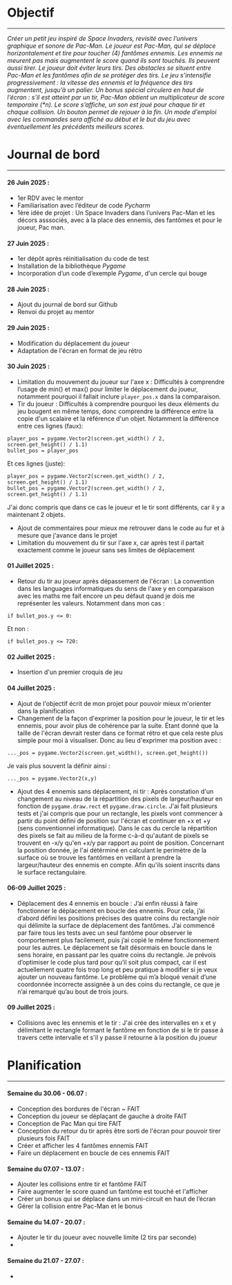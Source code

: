 # Objectif 
____________________

_Créer un petit jeu inspiré de Space Invaders, revisité avec l’univers graphique et sonore de Pac-Man. 
Le joueur est Pac-Man, qui se déplace horizontalement et tire pour toucher (4) fantômes ennemis.
Les ennemis ne meurent pas mais augmentent le score quand ils sont touchés. Ils peuvent aussi tirer. Le joueur doit éviter leurs tirs.
Des obstacles se situent entre Pac-Man et les fantômes afin de se protéger des tirs.
Le jeu s’intensifie progressivement : la vitesse des ennemis et la fréquence des tirs augmentent, jusqu’à un palier.
Un bonus spécial circulera en haut de l’écran : s’il est atteint par un tir, Pac-Man obtient un multiplicateur de score temporaire (*n).
Le score s’affiche, un son est joué pour chaque tir et chaque collision. Un bouton permet de rejouer à la fin. Un mode d'emploi 
avec les commandes sera affiché au début et le but du jeu avec éventuellement les précédents meilleurs scores._

# Journal de bord
_________________

#### 26 Juin 2025 :

* 1er RDV avec le mentor
* Familiarisation avec l’éditeur de code _Pycharm_
* 1ère idée de projet : Un Space Invaders dans l’univers Pac-Man et les décors asssociés, avec à la place des ennemis,
des fantômes et pour le joueur, Pac man.

#### 27 Juin 2025 :

* 1er dépôt après réinitialisation du code de test
* Installation de la bibliothèque _Pygame_
* Incorporation d’un code d’exemple _Pygame_, d'un cercle qui bouge

#### 28 Juin 2025 :

* Ajout du journal de bord sur Github
* Renvoi du projet au mentor

#### 29 Juin 2025 :

* Modification du déplacement du joueur
* Adaptation de l'écran en format de jeu rétro

#### 30 Juin 2025 :

* Limitation du mouvement du joueur sur l'axe x : Difficultés à comprendre l’usage de min() et max() 
pour limiter le déplacement du joueur, notamment pourquoi il fallait inclure `player_pos.x` dans la comparaison.
* Tir du joueur : Difficultés à comprendre pourquoi les deux éléments du jeu bougent en même temps, donc comprendre 
la différence entre la copie d'un scalaire et la référence d'un objet. 
Notamment la différence entre ces lignes (faux): 
```
player_pos = pygame.Vector2(screen.get_width() / 2, screen.get_height() / 1.1)
bullet_pos = player_pos
```
Et ces lignes (juste):
```
player_pos = pygame.Vector2(screen.get_width() / 2, screen.get_height() / 1.1)
bullet_pos = pygame.Vector2(screen.get_width() / 2, screen.get_height() / 1.1)
```
J'ai donc compris que dans ce cas le joueur et le tir sont différents, car il y a maintenant 2 objets.
* Ajout de commentaires pour mieux me retrouver dans le code au fur et à mesure que j'avance dans le projet
* Limitation du mouvement du tir sur l'axe x, car après test il partait 
exactement comme le joueur sans ses limites de déplacement

#### 01 Juillet 2025 :

* Retour du tir au joueur après dépassement de l'écran : La convention dans les languages informatiques 
du sens de l'axe y en comparaison avec les maths me fait encore un peu défaut quand je dois me représenter 
les valeurs.
Notamment dans mon cas :
```
if bullet_pos.y <= 0:   
```
Et non :
```
if bullet_pos.y <= 720:   
```

#### 02 Juillet 2025 :

* Insertion d'un premier croquis de jeu

#### 04 Juillet 2025 :

* Ajout de l'objectif écrit de mon projet pour pouvoir mieux m'orienter dans la planification
* Changement de la façon d'exprimer la position pour le joueur, le tir et les ennemis, pour avoir plus de cohérence
par la suite. Étant donné que la taille de l'écran devrait rester dans ce format rétro et que cela reste plus simple 
pour moi à visualiser. Donc au lieu d'exprimer ma position avec :
```
..._pos = pygame.Vector2(screen.get_width(), screen.get_height())
```
Je vais plus souvent la définir ainsi :
```
..._pos = pygame.Vector2(x,y)
```
* Ajout des 4 ennemis sans déplacement, ni tir : Après constation d'un changement au niveau de la répartition des pixels
de largeur/hauteur en fonction de `pygame.draw.rect` et `pygame.draw.circle`. J'ai fait plusieurs tests et j'ai compris que pour
un rectangle, les pixels vont commencer à partir du point défini de position sur l'écran et continuer en +x et +y (sens conventionnel informatique).
Dans le cas du cercle la répartition des pixels se fait au milieu de la forme c-à-d qu'autant de pixels 
se trouvent en -x/y qu'en +x/y par rapport au point de position. Concernant la position donnée, je l'ai détérminé
en calculant le perimètre de la surface où se trouve les fantômes en veillant à prendre la largeur/hauteur 
des ennemis en compte. Afin qu'ils soient inscrits dans le surface rectangulaire.

#### 06-09 Juillet 2025 :

* Déplacement des 4 ennemis en boucle : J’ai enfin réussi à faire fonctionner le déplacement en boucle des ennemis. 
Pour cela, j’ai d’abord défini les positions précises des quatre coins du rectangle noir 
qui délimite la surface de déplacement des fantômes. J’ai commencé par faire tous les tests avec un seul fantôme 
pour observer le comportement plus facilement, puis j’ai copié le même fonctionnement pour les autres. Le déplacement 
se fait désormais en boucle dans le sens horaire, en passant par les quatre coins du rectangle. Je prévois d’optimiser 
le code plus tard pour qu’il soit plus compact, car il est actuellement quatre fois trop long et peu pratique 
à modifier si je veux ajouter un nouveau fantôme. Le problème qui m’a bloqué venait d’une coordonnée incorrecte 
assignée à un des coins du rectangle, ce que je n’ai remarqué qu’au bout de trois jours.

#### 09 Juillet 2025 : 

* Collisions avec les ennemis et le tir : J'ai crée des intervalles en x et y délimitant le rectangle formant le fantôme
en fonction de si le tir passe à travers cette intervalle et s'il y passe il retourne à la position du joueur

# Planification
_______________

#### Semaine du 30.06 - 06.07 :

* Conception des bordures de l'écran ~ FAIT
* Conception du joueur se déplaçant de gauche à droite  FAIT
* Conception de Pac Man qui tire  FAIT
* Conception du retour du tir après être sorti de l'écran pour pouvoir tirer plusieurs fois  FAIT
* Créer et afficher les 4 fantômes ennemis  FAIT
* Faire un déplacement en boucle de ces ennemis FAIT

#### Semaine du 07.07 - 13.07 :

* Ajouter les collisions entre tir et fantôme FAIT
* Faire augmenter le score quand un fantôme est touché et l'afficher 
* Créer un bonus qui se déplace dans un mini-circuit en haut de l’écran
* Gérer la collision entre Pac-Man et le bonus

#### Semaine du 14.07 - 20.07 :

* Ajouter le tir du joueur avec nouvelle limite (2 tirs par seconde)
* 

#### Semaine du 21.07 - 27.07 :

*  
